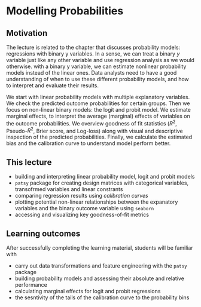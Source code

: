 # Modelling Probabilities

## Motivation

The lecture is related to the chapter that discusses probability models: regressions with binary y variables. In a sense, we can treat a binary $y$ variable just like any other variable and use regression analysis as we would otherwise. with a binary y variable, we can estimate nonlinear probability models instead of the linear ones. Data analysts need to have a good understanding of when to use these different probability models, and how to interpret and evaluate their results.

We start with linear probability models with multiple explanatory variables. We check the predicted outcome probabilities for certain groups. Then we focus on non-linear binary models: the logit and probit model. We estimate marginal effects, to interpret the average (marginal) effects of variables on the outcome probabilities. We overview goodness of fit statistics ($R^2$, Pseudo-$R^2$, Brier score, and Log-loss) along with visual and descriptive inspection of the predicted probabilities. Finally, we calculate the estimated bias and the calibration curve to understand model perform better.

## This lecture

- building and interpreting linear probability model, logit and probit models
- `patsy` package for creating design matrices with categorical variables, transofrmed variables and linear constrants
- comparing regression results using *calibration curves*
- plotting potential non-linear relationships between the expanatory variables and the binary outcome variable using `seaborn`
- accessing and visualizing key goodness-of-fit metrics

## Learning outcomes

After successfully completing the learning material, students will be familiar with

- carry out data transformations and feature engineering with the `patsy` package
- building probability models and assessing their absolute and relative performance
- calculating marginal effects for logit and probit regressions
- the sesntivity of the tails of the calibration curve to the probability bins